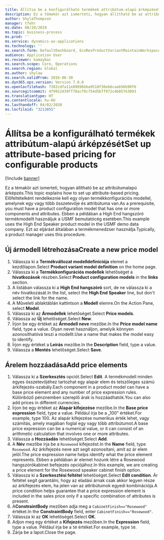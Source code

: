 ```yaml
---
title: Állítsa be a konfigurálható termékek attribútum-alapú árképzését
description: Ez a témakör azt ismerteti, hogyan állítható be az attribútumalapú árképzés.
author: ShylaThompson
manager: tfehr
ms.date: 08/20/2019
ms.topic: business-process
ms.prod: ''
ms.service: dynamics-ax-applications
ms.technology: ''
ms.search.form: DefaultDashboard, EcoResProductVariantMaintainWorkspace, PCProductConfigurationModelListPage, PCPriceModelList, PCPriceModel, PCConstraintEditor
audience: Application User
ms.reviewer: kamaybac
ms.search.scope: Core, Operations
ms.search.region: Global
ms.author: shylaw
ms.search.validFrom: 2016-06-30
ms.dyn365.ops.version: Version 7.0.0
ms.openlocfilehash: 7382cdfa11e89896bba9518f36eb6caab56b98f6
ms.sourcegitcommit: 4f9912439ff78acf0c754d5bff972c4b85763093
ms.translationtype: HT
ms.contentlocale: hu-HU
ms.lasthandoff: 04/02/2020
ms.locfileid: "3213055"
---
```

# <a name="set-up-attribute-based-pricing-for-configurable-products"></a><span data-ttu-id="bc931-103">Állítsa be a konfigurálható termékek attribútum-alapú árképzését</span><span class="sxs-lookup"><span data-stu-id="bc931-103">Set up attribute-based pricing for configurable products</span></span>

[!include [banner](../../includes/banner.md)]

<span data-ttu-id="bc931-104">Ez a témakör azt ismerteti, hogyan állítható be az attribútumalapú árképzés.</span><span class="sxs-lookup"><span data-stu-id="bc931-104">This topic explains how to set up attribute-based pricing.</span></span> <span data-ttu-id="bc931-105">Előfeltételként rendelkeznie kell egy olyan termékkonfigurációs modellel, amelynek egy vagy több összetevője és attribútuma van.</span><span class="sxs-lookup"><span data-stu-id="bc931-105">As a prerequisite, you must have a product configuration model that has one or more components and attributes.</span></span> <span data-ttu-id="bc931-106">Ebben a példában a High End hangszóró termékmodellt használjuk a USMF bemutatócég esetében.</span><span class="sxs-lookup"><span data-stu-id="bc931-106">This example uses the High End Speaker product model in the USMF demo data company.</span></span> <span data-ttu-id="bc931-107">Ezt az eljárást általában a termékmenedzser használja.</span><span class="sxs-lookup"><span data-stu-id="bc931-107">Typically, a product manager uses this procedure.</span></span>


## <a name="create-a-new-price-model"></a><span data-ttu-id="bc931-108">Új ármodell létrehozása</span><span class="sxs-lookup"><span data-stu-id="bc931-108">Create a new price model</span></span>
1. <span data-ttu-id="bc931-109">Válassza ki a **Termékváltozat modelldefiníciója** elemet a kezdőlapon.</span><span class="sxs-lookup"><span data-stu-id="bc931-109">Select **Product variant model definition** on the home page.</span></span>
2. <span data-ttu-id="bc931-110">Válassza ki a **Termékkonfigurációs modellek** lehetőséget a **hivatkozások** részben.</span><span class="sxs-lookup"><span data-stu-id="bc931-110">Select **Product configuration models** in the **links** section.</span></span>
3. <span data-ttu-id="bc931-111">A listában válassza ki a **High End hangszóró** sort, de ne válassza ki a név hivatkozását.</span><span class="sxs-lookup"><span data-stu-id="bc931-111">In the list, select the **High End Speaker** line, but don't select the link for the name.</span></span>
4. <span data-ttu-id="bc931-112">A Műveleti ablaktáblán kattintson a **Modell** elemre.</span><span class="sxs-lookup"><span data-stu-id="bc931-112">On the Action Pane, select **Model**.</span></span>
5. <span data-ttu-id="bc931-113">Válassza ki az **Ármodellek** lehetőséget.</span><span class="sxs-lookup"><span data-stu-id="bc931-113">Select **Price models**.</span></span>
6. <span data-ttu-id="bc931-114">Válassza az **Új** lehetőséget.</span><span class="sxs-lookup"><span data-stu-id="bc931-114">Select **New**.</span></span>
7. <span data-ttu-id="bc931-115">Írjon be egy értéket az **Ármodell neve** mezőbe.</span><span class="sxs-lookup"><span data-stu-id="bc931-115">In the **Price model name** field, type a value.</span></span> <span data-ttu-id="bc931-116">Olyan nevet használjon, amelyik könnyen azonosíthatóvá teszi a modellt.</span><span class="sxs-lookup"><span data-stu-id="bc931-116">Use a name that makes the model easy to identify.</span></span>  
8. <span data-ttu-id="bc931-117">Írjon egy értéket a **Leírás** mezőbe.</span><span class="sxs-lookup"><span data-stu-id="bc931-117">In the **Description** field, type a value.</span></span>
9. <span data-ttu-id="bc931-118">Válassza a **Mentés** lehetőséget.</span><span class="sxs-lookup"><span data-stu-id="bc931-118">Select **Save**.</span></span>

## <a name="add-price-elements"></a><span data-ttu-id="bc931-119">Árelem hozzáadása</span><span class="sxs-lookup"><span data-stu-id="bc931-119">Add price elements</span></span>
1. <span data-ttu-id="bc931-120">Válassza ki a **Szerkesztés** opciót.</span><span class="sxs-lookup"><span data-stu-id="bc931-120">Select **Edit**.</span></span> <span data-ttu-id="bc931-121">A termékmodell minden egyes összetevőjéhez tartozhat egy alapár elem és tetszőleges számú árkifejezés-szabály.</span><span class="sxs-lookup"><span data-stu-id="bc931-121">Each component in a product model can have a base price element and any number of price expression rules.</span></span> <span data-ttu-id="bc931-122">Különböző pénznemben szereplő árak is hozzáadhatók.</span><span class="sxs-lookup"><span data-stu-id="bc931-122">You can also add prices in different currencies.</span></span>  
2. <span data-ttu-id="bc931-123">Írjon be egy értéket az **Alapár kifejezése** mezőbe.</span><span class="sxs-lookup"><span data-stu-id="bc931-123">In the **Base price expression** field, type a value.</span></span> <span data-ttu-id="bc931-124">Például írja be a „100” értéket.</span><span class="sxs-lookup"><span data-stu-id="bc931-124">For example, type 100.</span></span> <span data-ttu-id="bc931-125">Az alapár kifejezése numerikus érték lehet, vagy számítás, amely magában foglal egy vagy több attribútumot.</span><span class="sxs-lookup"><span data-stu-id="bc931-125">A base price expression can be a numerical value, or it can consist of an arithmetic calculation that involves one or more attributes.</span></span>  
3. <span data-ttu-id="bc931-126">Válassza a **Hozzáadás** lehetőséget.</span><span class="sxs-lookup"><span data-stu-id="bc931-126">Select **Add**.</span></span>
4. <span data-ttu-id="bc931-127">A **Név** mezőbe írja be a `Rosewood` kifejezést.</span><span class="sxs-lookup"><span data-stu-id="bc931-127">In the **Name** field, type `Rosewood`.</span></span> <span data-ttu-id="bc931-128">Az árkifejezés neve azt segít azonosítani, amit az ár elem jelöl.</span><span class="sxs-lookup"><span data-stu-id="bc931-128">The price expression name helps identify what the price element represents.</span></span> <span data-ttu-id="bc931-129">Ebben a példában ár elemet hozunk létre a Rosewood hangszórókabinet befejezés opciójához.</span><span class="sxs-lookup"><span data-stu-id="bc931-129">In this example, we are creating a price element for the Rosewood speaker cabinet finish option.</span></span>  
5. <span data-ttu-id="bc931-130">Válassza ki a **Szerkesztési feltétel** lehetőséget.</span><span class="sxs-lookup"><span data-stu-id="bc931-130">Select **Edit condition**.</span></span> <span data-ttu-id="bc931-131">Ár feltétel segít garantálni, hogy az eladási árnak csak akkor legyen része az árkifejezés elem, ha jelen van az attribútumok egyedi kombinációja.</span><span class="sxs-lookup"><span data-stu-id="bc931-131">A price condition helps guarantee that a price expression element is included in the sales price only if a specific combination of attributes is present.</span></span>  
6. <span data-ttu-id="bc931-132">A**ConstraintBody** mezőben adja meg a `CabinetFinish=="Rosewood"` értéket.</span><span class="sxs-lookup"><span data-stu-id="bc931-132">In the **ConstraintBody** field, enter `CabinetFinish=="Rosewood"`.</span></span>
7. <span data-ttu-id="bc931-133">Válassza ki az **OK** lehetőséget.</span><span class="sxs-lookup"><span data-stu-id="bc931-133">Select **OK**.</span></span>
8. <span data-ttu-id="bc931-134">Adjon meg egy értéket a **Kifejezés** mezőben.</span><span class="sxs-lookup"><span data-stu-id="bc931-134">In the **Expression** field, type a value.</span></span> <span data-ttu-id="bc931-135">Például írja be a `50` értéket.</span><span class="sxs-lookup"><span data-stu-id="bc931-135">For example, type `50`.</span></span> 
9. <span data-ttu-id="bc931-136">Zárja be a lapot.</span><span class="sxs-lookup"><span data-stu-id="bc931-136">Close the page.</span></span>

